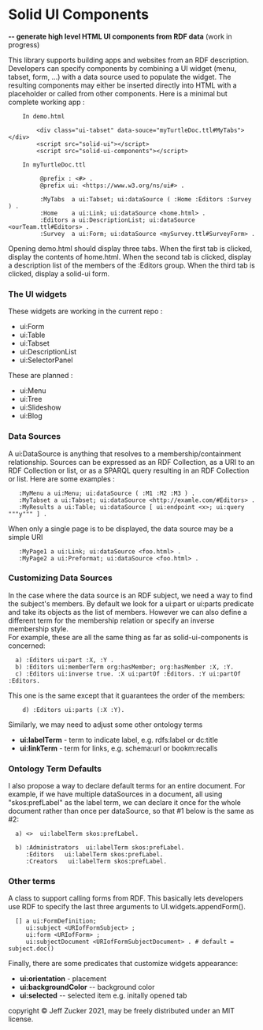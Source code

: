 # Solid UI Components

**-- generate high level HTML UI components from RDF data** (work in progress)

This library supports building apps and websites from an RDF description.
Developers can specify components by combining a UI widget (menu, tabset, form, ...) with a data source used to populate the widget. The resulting components may either be inserted directly into HTML with a placeholder or called from other components.   Here is a minimal but complete working app :
```
    In demo.html  

        <div class="ui-tabset" data-souce="myTurtleDoc.ttl#MyTabs"></div>
        <script src="solid-ui"></script>
        <script src="solid-ui-components"></script>
        
    In myTurtleDoc.ttl

         @prefix : <#> .
         @prefix ui: <https://www.w3.org/ns/ui#> .

         :MyTabs  a ui:Tabset; ui:dataSource ( :Home :Editors :Survey ) .
         :Home    a ui:Link; ui:dataSource <home.html> .
         :Editors a ui:DescriptionList; ui:dataSource <ourTeam.ttl#Editors> . 
         :Survey  a ui:Form; ui:dataSource <mySurvey.ttl#SurveyForm> .
```         
Opening demo.html should display three tabs. When the first tab is clicked,
display the contents of home.html. When the second tab is clicked, display 
a description list of the members of the :Editors group.  When the third tab
is clicked, display a solid-ui form.

### The UI widgets

These widgets are working in the current repo :

   * ui:Form
   * ui:Table
   * ui:Tabset
   * ui:DescriptionList
   * ui:SelectorPanel

These are planned :

   * ui:Menu
   * ui:Tree
   * ui:Slideshow
   * ui:Blog


### Data Sources

A ui:DataSource is anything that resolves to a membership/containment relationship.  Sources can be expressed as an RDF Collection, as a URI to an RDF Collection or list, or as a SPARQL query resulting in an RDF Collection or list. Here are some examples :

```turtle
   :MyMenu a ui:Menu; ui:dataSource ( :M1 :M2 :M3 ) .
   :MyTabset a ui:Tabset; ui:dataSource <http://examle.com/#Editors> .
   :MyResults a ui:Table; ui:dataSource [ ui:endpoint <x>; ui:query """y""" ] .
```                                  
When only a single page is to be displayed, the data source may be a simple URI
```turtle.
   :MyPage1 a ui:Link; ui:dataSource <foo.html> .
   :MyPage2 a ui:Preformat; ui:dataSource <foo.html> .
```

### Customizing Data Sources

In the case where the data source is an RDF subject, we need a way to find the subject's members.  By default we look for a ui:part or ui:parts predicate and take its objects as the list of members.  However we can also define a different term for the membership relation or specify an inverse membership style.                                                                               
For example, these are all the same thing as far as solid-ui-components is concerned:
```turtle
  a) :Editors ui:part :X, :Y .
  b) :Editors ui:memberTerm org:hasMember; org:hasMember :X, :Y.
  c) :Editors ui:inverse true. :X ui:partOf :Editors. :Y ui:partOf :Editors.  
```

This one is the same except that it guarantees the order of the members:

```turtle
    d) :Editors ui:parts (:X :Y).
```

Similarly, we may need to adjust some other ontology terms  
  
  * **ui:labelTerm** - term to indicate label, e.g. rdfs:label or dc:title     
  * **ui:linkTerm** - term for links, e.g. schema:url or bookm:recalls         

### Ontology Term Defaults

I also propose a way to declare default terms for an entire document.  For example, if we have multiple dataSources in a document, all using "skos:prefLabel" as the label term, we can declare it once for the whole document rather than once per dataSource, so that #1 below is the same as #2:
```turtle
  a) <>  ui:labelTerm skos:prefLabel. 

  b) :Administrators  ui:labelTerm skos:prefLabel. 
     :Editors   ui:labelTerm skos:prefLabel. 
     :Creators   ui:labelTerm skos:prefLabel. 
```

### Other terms

A class to support calling forms from RDF.  This basically lets developers use RDF to specify the last three arguments to UI.widgets.appendForm().
```turtle
  [] a ui:FormDefinition;
     ui:subject <URIofFormSubject> ;
     ui:form <URIofForm> ;
     ui:subjectDocument <URIofFormSubjectDocument> . # default = subject.doc()
```

Finally, there are some predicates that customize widgets appearance:

  * **ui:orientation** - placement
  * **ui:backgroundColor** -- background color
  * **ui:selected** -- selected item e.g. initally opened tab

copyright &copy; Jeff Zucker 2021, may be freely distributed under an MIT license.
